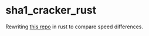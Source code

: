 # sha1_cracker_rust

Rewriting [this repo](https://github.com/KevinAiken/sha1-cracker) in rust to compare speed differences.